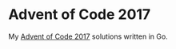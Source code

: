 # Advent of Code 2017

My [Advent of Code 2017](http://adventofcode.com/2017) solutions written in Go.